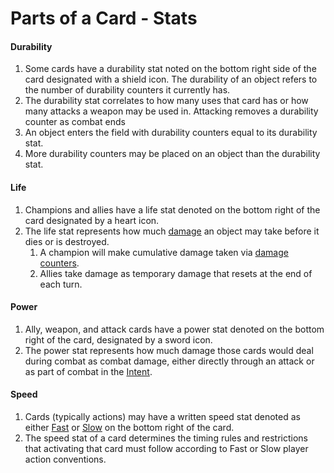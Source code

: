 # Parts of a Card - Stats

#### Durability

1. Some cards have a durability stat noted on the bottom right side of the card designated with a shield icon. The durability of an object refers to the number of durability counters it currently has.
2. The durability stat correlates to how many uses that card has or how many attacks a weapon may be used in. Attacking removes a durability counter as combat ends&#x20;
3. An object enters the field with durability counters equal to its durability stat.
4. More durability counters may be placed on an object than the durability stat.

#### Life

1. Champions and allies have a life stat denoted on the bottom right of the card designated by a heart icon.
2. The life stat represents how much [damage](../../game-mechanics/game-mechanics-damage.md) an object may take before it dies or is destroyed.
   1. A champion will make cumulative damage taken via [damage counters](../../game-mechanics/game-mechanics-counters.md#damage).
   2. Allies take damage as temporary damage that resets at the end of each turn.

#### Power

1. Ally, weapon, and attack cards have a power stat denoted on the bottom right of the card, designated by a sword icon.
2. The power stat represents how much damage those cards would deal during combat as combat damage, either directly through an attack or as part of combat in the [Intent](../../game-mechanics/game-mechanics-game-zones/game-zones-intent.md).

#### Speed

1. Cards (typically actions) may have a written speed stat denoted as either [Fast](../../glossary/game-terms.md#fast) or [Slow](../../glossary/game-terms.md#slow) on the bottom right of the card.
2. The speed stat of a card determines the timing rules and restrictions that activating that card must follow according to Fast or Slow player action conventions.



